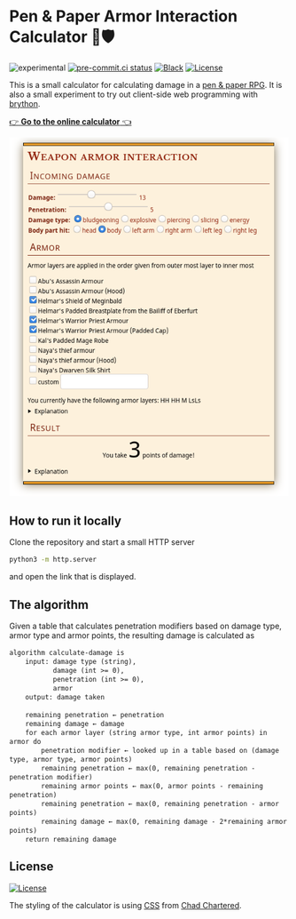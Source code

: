 # Pen & Paper Armor Interaction Calculator 🏹🛡️

![experimental](https://img.shields.io/badge/-experimental-red)
[![pre-commit.ci status](https://results.pre-commit.ci/badge/github/klieret/pp-armor-interaction/main.svg)](https://results.pre-commit.ci/latest/github/klieret/RandomFileTree/master)
[![Black](https://img.shields.io/badge/code%20style-black-000000.svg)](https://github.com/python/black)
[![License](https://img.shields.io/github/license/klieret/pp-armor-interaction.svg)](https://github.com/klieret/pp-armor-interaction/blob/main/LICENSE.txt)

This is a small calculator for calculating damage in a
[pen & paper RPG](https://en.wikipedia.org/wiki/Tabletop_role-playing_game).
It is also a small experiment to try out client-side web programming with [brython](https://brython.info/).

[👉 **Go to the online calculator** 👈](https://klieret.github.io/pp-armor-interaction/index.html)

[![screenshot](readme_assets/scrot.png)](https://klieret.github.io/pp-armor-interaction/index.html)

## How to run it locally

Clone the repository and start a small HTTP server

```bash
python3 -m http.server
```

and open the link that is displayed.

## The algorithm

Given a table that calculates penetration modifiers based on damage type,
armor type and armor points, the resulting damage is calculated as

```
algorithm calculate-damage is
    input: damage type (string),
           damage (int >= 0),
           penetration (int >= 0),
           armor
    output: damage taken

    remaining penetration ← penetration
    remaining damage ← damage
    for each armor layer (string armor type, int armor points) in armor do
        penetration modifier ← looked up in a table based on (damage type, armor type, armor points)
        remaining penetration ← max(0, remaining penetration - penetration modifier)
        remaining armor points ← max(0, armor points - remaining penetration)
        remaining penetration ← max(0, remaining penetration - armor points)
        remaining damage ← max(0, remaining damage - 2*remaining armor points)
    return remaining damage
```

## License

[![License](https://img.shields.io/github/license/klieret/pp-armor-interaction.svg)](https://github.com/klieret/pp-armor-interaction/blob/main/LICENSE.txt)

The styling of the calculator is using [CSS](https://codepen.io/retractedhack/pen/gPLpWe) from [Chad Chartered](https://codepen.io/retractedhack).
